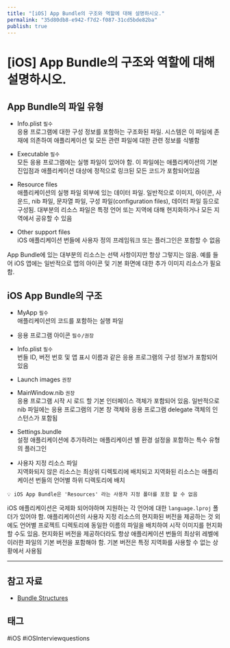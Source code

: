 ```yaml
---
title: "[iOS] App Bundle의 구조와 역할에 대해 설명하시오."
permalink: "35d80db8-e942-f7d2-f087-31cd5bde82ba"
publish: true
---
```


# \[iOS] App Bundle의 구조와 역할에 대해 설명하시오.

## App Bundle의 파일 유형

- Info.plist `필수`  
    응용 프로그램에 대한 구성 정보를 포함하는 구조화된 파일. 시스템은 이 파일에 존재에 의존하여 애플리케이션 및 모든 관련 파일에 대한 관련 정보를 식별함

- Executable `필수`  
    모든 응용 프로그램에는 실행 파일이 있어야 함. 이 파일에는 애플리케이션의 기본 진입점과 애플리케이션 대상에 정적으로 링크된 모든 코드가 포함되어있음

- Resource files  
    애플리케이션의 실행 파일 외부에 있는 데이터 파일. 일반적으로 이미지, 아이콘, 사운드, nib 파일, 문자열 파일, 구성 파일(configuration files), 데이터 파일 등으로 구성됨. 대부분의 리소스 파일은 특정 언어 또는 지역에 대해 현지화하거나 모든 지역에서 공유할 수 있음

- Other support files  
    iOS 애플리케이션 번들에 사용자 정의 프레임워크 또는 플러그인은 포함할 수 없음

App Bundle에 있는 대부분의 리소스는 선택 사항이지만 항상 그렇지는 않음. 예를 들어 iOS 앱에는 일반적으로 앱의 아이콘 및 기본 화면에 대한 추가 이미지 리소스가 필요함. 

## iOS App Bundle의 구조

- MyApp `필수`  
    애플리케이션의 코드를 포함하는 실행 파일

- 응용 프로그램 아이콘 `필수/권장`
- Info.plist `필수`  
    번들 ID, 버전 번호 및 앱 표시 이름과 같은 응용 프로그램의 구성 정보가 포함되어 있음

- Launch images `권장`
- MainWindow.nib `권장`  
    응용 프로그램 시작 시 로드 할 기본 인터페이스 객체가 포함되어 있음. 일반적으로 nib 파일에는 응용 프로그램의 기본 창 객체와 응용 프로그램 delegate 객체의 인스턴스가 포함됨

- Settings.bundle  
    설정 애플리케이션에 추가하려는 애플리케이션 별 환경 설정을 포함하는 특수 유형의 플러그인

- 사용자 지정 리소스 파일  
    지역화되지 않은 리소스는 최상위 디렉토리에 배치되고 지역화된 리소스는 애플리케이션 번들의 언어별 하위 디렉토리에 배치
```
💡 iOS App Bundle은 'Resources' 라는 사용자 지정 폴더를 포함 할 수 없음
```
iOS 애플리케이션은 국제화 되어야하며 지원하는 각 언어에 대한 `language.lproj` 폴더가 있어야 함. 애플리케이션의 사용자 지정 리소스의 현지화된 버전을 제공하는 것 외에도 언어별 프로젝트 디렉토리에 동일한 이름의 파일을 배치하여 시작 이미지를 현지화 할 수도 있음. 현지화된 버전을 제공하더라도 항상 애플리케이션 번들의 최상위 레벨에 이러한 파일의 기본 버전을 포함해야 함. 기본 버전은 특정 지역화를 사용할 수 없는 상황에서 사용됨

---

## 참고 자료

- [Bundle Structures](https://developer.apple.com/library/archive/documentation/CoreFoundation/Conceptual/CFBundles/BundleTypes/BundleTypes.html#//apple_ref/doc/uid/10000123i-CH101-SW1)

## 태그

#iOS #iOSInterviewquestions
